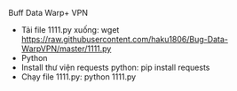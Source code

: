Buff Data Warp+ VPN

+ Tải file 1111.py xuống: wget https://raw.githubusercontent.com/haku1806/Bug-Data-WarpVPN/master/1111.py
+ Python
+ Install thư viện requests python: pip install requests
+ Chạy file 1111.py: python 1111.py
